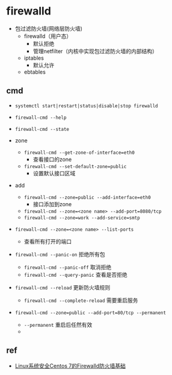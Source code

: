 # firewalld

+ 包过滤防火墙(网络层防火墙)
    + firewalld（用户态）
        + 默认拒绝
        + 管理netfilter（内核中实现包过滤防火墙的内部结构）
    + iptables
        + 默认允许
    + ebtables

## cmd

+ `systemctl start|restart|status|disable|stop firewalld`
    

+ `firewall-cmd --help`
+ `firewall-cmd --state`

+ zone
    + `firewall-cmd --get-zone-of-interface=eth0`
        + 查看接口的zone
    + `firewall-cmd --set-default-zone=public`
        + 设置默认接口区域

+ add
    + `firewall-cmd --zone=public --add-interface=eth0`
        + 接口添加到zone
    + `firewall-cmd --zone=<zone name> --add-port=8080/tcp` 
    + `firewall-cmd --zone=work --add-service=smtp`

+ `firewall-cmd --zone=<zone name> --list-ports`
    + 查看所有打开的端口
    

+ `firewall-cmd --panic-on` 拒绝所有包
    + `firewall-cmd --panic-off` 取消拒绝
    + `firewall-cmd --query-panic` 查看是否拒绝

+ `firewall-cmd --reload` 更新防火墙规则
    + `firewall-cmd --complete-reload` 需要重启服务

+ `firewall-cmd --zone=public --add-port=80/tcp --permanent`
    + `--permanent` 重启后任然有效
    +


## ref

+ [Linux系统安全Centos 7的Firewalld防火墙基础](https://zhuanlan.zhihu.com/p/94101480)